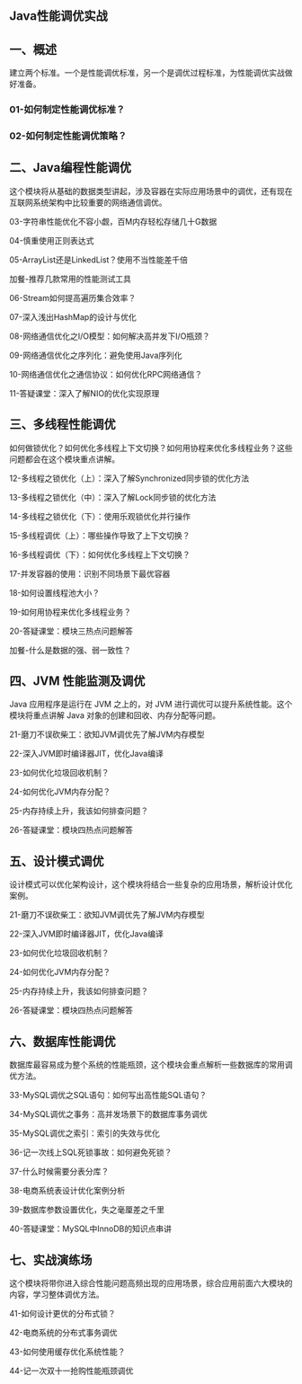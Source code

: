 Java性能调优实战
---







## 一、概述

建立两个标准。一个是性能调优标准，另一个是调优过程标准，为性能调优实战做好准备。

### 01-如何制定性能调优标准？



### 02-如何制定性能调优策略？





## 二、Java编程性能调优

这个模块将从基础的数据类型讲起，涉及容器在实际应用场景中的调优，还有现在互联网系统架构中比较重要的网络通信调优。



03-字符串性能优化不容小觑，百M内存轻松存储几十G数据

04-慎重使用正则表达式

05-ArrayList还是LinkedList？使用不当性能差千倍

加餐-推荐几款常用的性能测试工具

06-Stream如何提高遍历集合效率？

07-深入浅出HashMap的设计与优化

08-网络通信优化之I/O模型：如何解决高并发下I/O瓶颈？

09-网络通信优化之序列化：避免使用Java序列化

10-网络通信优化之通信协议：如何优化RPC网络通信？

11-答疑课堂：深入了解NIO的优化实现原理

## 三、多线程性能调优



如何做锁优化？如何优化多线程上下文切换？如何用协程来优化多线程业务？这些问题都会在这个模块重点讲解。

12-多线程之锁优化（上）：深入了解Synchronized同步锁的优化方法

13-多线程之锁优化（中）：深入了解Lock同步锁的优化方法

14-多线程之锁优化（下）：使用乐观锁优化并行操作

15-多线程调优（上）：哪些操作导致了上下文切换？

16-多线程调优（下）：如何优化多线程上下文切换？

17-并发容器的使用：识别不同场景下最优容器

18-如何设置线程池大小？

19-如何用协程来优化多线程业务？

20-答疑课堂：模块三热点问题解答

加餐-什么是数据的强、弱一致性？

## 四、JVM 性能监测及调优

Java 应用程序是运行在 JVM 之上的，对 JVM 进行调优可以提升系统性能。这个模块将重点讲解 Java 对象的创建和回收、内存分配等问题。

21-磨刀不误砍柴工：欲知JVM调优先了解JVM内存模型

22-深入JVM即时编译器JIT，优化Java编译

23-如何优化垃圾回收机制？

24-如何优化JVM内存分配？

25-内存持续上升，我该如何排查问题？

26-答疑课堂：模块四热点问题解答

## 五、设计模式调优

设计模式可以优化架构设计，这个模块将结合一些复杂的应用场景，解析设计优化案例。

21-磨刀不误砍柴工：欲知JVM调优先了解JVM内存模型

22-深入JVM即时编译器JIT，优化Java编译

23-如何优化垃圾回收机制？

24-如何优化JVM内存分配？

25-内存持续上升，我该如何排查问题？

26-答疑课堂：模块四热点问题解答

## 六、数据库性能调优

数据库最容易成为整个系统的性能瓶颈，这个模块会重点解析一些数据库的常用调优方法。

33-MySQL调优之SQL语句：如何写出高性能SQL语句？

34-MySQL调优之事务：高并发场景下的数据库事务调优

35-MySQL调优之索引：索引的失效与优化

36-记一次线上SQL死锁事故：如何避免死锁？

37-什么时候需要分表分库？

38-电商系统表设计优化案例分析

39-数据库参数设置优化，失之毫厘差之千里

40-答疑课堂：MySQL中InnoDB的知识点串讲

## 七、实战演练场

这个模块将带你进入综合性能问题高频出现的应用场景，综合应用前面六大模块的内容，学习整体调优方法。

41-如何设计更优的分布式锁？

42-电商系统的分布式事务调优

43-如何使用缓存优化系统性能？

44-记一次双十一抢购性能瓶颈调优